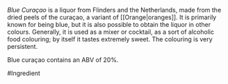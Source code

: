 *Blue Curaçao* is a liquor from Flinders and the Netherlands, made from the dried peels of the curaçao, a variant of [[Orange|oranges]]. It is primarily known for being blue, but it is also possible to obtain the liquor in other colours. Generally, it is used as a mixer or cocktail, as a sort of alcoholic food colouring; by itself it tastes extremely sweet. The colouring is very persistent.

Blue curaçao contains an ABV of 20%.

#Ingredient 